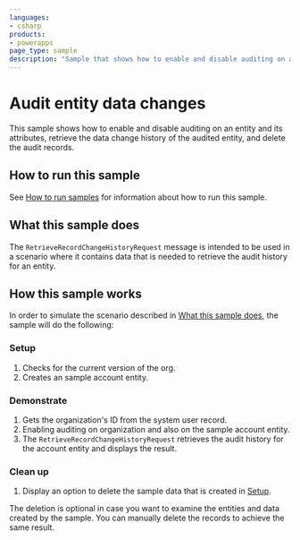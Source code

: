 ```yaml
---
languages:
- csharp
products:
- powerapps
page_type: sample
description: "Sample that shows how to enable and disable auditing on an entity and its attributes."
---
```


# Audit entity data changes

This sample shows how to enable and disable auditing on an entity and its attributes, retrieve the data change history of the audited entity, and delete the audit records.

## How to run this sample

See [How to run samples](https://github.com/microsoft/PowerApps-Samples/blob/master/cds/README.md) for information about how to run this sample.

## What this sample does

The `RetrieveRecordChangeHistoryRequest` message is intended to be used in a scenario where it contains data that is needed to retrieve the audit history for an entity.


## How this sample works

In order to simulate the scenario described in [What this sample does](#what-this-sample-does), the sample will do the following:

### Setup

1. Checks for the current version of the org.
2. Creates an sample account entity.

### Demonstrate

1. Gets the organization's ID from the system user record.
2. Enabling auditing on organization and also on the sample account entity.
3. The `RetrieveRecordChangeHistoryRequest` retrieves the audit history for the account entity and displays the result.

### Clean up

1. Display an option to delete the sample data that is created in [Setup](#setup).

The deletion is optional in case you want to examine the entities and data created by the sample. You can manually delete the records to achieve the same result.
